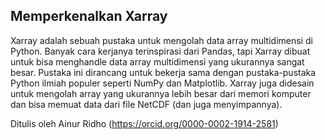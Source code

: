 ## Memperkenalkan Xarray
Xarray adalah sebuah pustaka untuk mengolah data array multidimensi di Python. Banyak cara kerjanya terinspirasi dari Pandas, tapi Xarray dibuat untuk bisa menghandle data array multidimensi yang ukurannya sangat besar. Pustaka ini dirancang untuk bekerja sama dengan pustaka-pustaka Python ilmiah populer seperti NumPy dan Matplotlib. Xarray juga didesain untuk mengolah array yang ukurannya lebih besar dari memori komputer dan bisa memuat data dari file NetCDF (dan juga menyimpannya).

Ditulis oleh Ainur Ridho (https://orcid.org/0000-0002-1914-2581)
